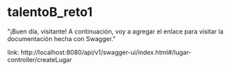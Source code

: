 # talentoB_reto1
"¡Buen día, visitante! A continuación, voy a agregar el enlace para visitar la documentación hecha con Swagger."

link: http://localhost:8080/api/v1/swagger-ui/index.html#/lugar-controller/createLugar
